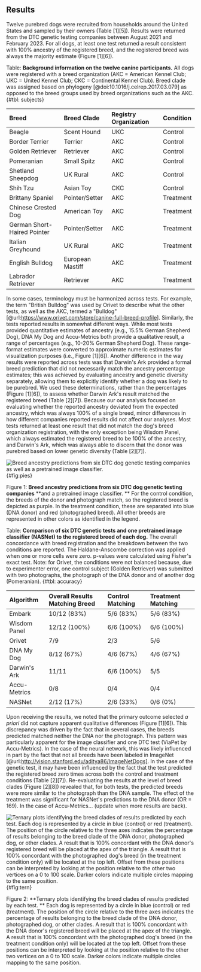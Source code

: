## Results

Twelve purebred dogs were recruited from households around the United States and sampled by their owners (Table [1][5]).
Results were returned from the DTC genetic testing companies between August 2021 and February 2023.
For all dogs, at least one test returned a result consistent with 100% ancestry of the registered breed, and the registered breed was always the majority estimate (Figure [1][6]).

Table: **Background information on the twelve canine participants.**
 All dogs were registered with a breed organization (AKC = American Kennel Club; UKC = United Kennel Club; CKC = Continental Kennel Club). 
Breed clade was assigned based on phylogeny [@doi:10.1016/j.celrep.2017.03.079] as opposed to the breed groups used by breed organizations such as the AKC.
{#tbl: subjects}

| Breed                       | Breed Clade      | Registry Organization   | Condition   |
|:----------------------------|:-----------------|:------------------------|:------------|
| Beagle                      | Scent Hound      | UKC                     | Control     |
| Border Terrier              | Terrier          | AKC                     | Control     |
| Golden Retriever            | Retriever        | AKC                     | Control     |
| Pomeranian                  | Small Spitz      | AKC                     | Control     |
| Shetland Sheepdog           | UK Rural         | AKC                     | Control     |
| Shih Tzu                    | Asian Toy        | CKC                     | Control     |
| Brittany Spaniel            | Pointer/Setter   | AKC                     | Treatment   |
| Chinese Crested Dog         | American Toy     | AKC                     | Treatment   |
| German Short-Haired Pointer | Pointer/Setter   | AKC                     | Treatment   |
| Italian Greyhound           | UK Rural         | AKC                     | Treatment   |
| English Bulldog             | European Mastiff | AKC                     | Treatment   |
| Labrador Retriever          | Retriever        | AKC                     | Treatment   |

In some cases, terminology must be harmonized across tests.
For example, the term "British Bulldog" was used by Orivet to describe what the other tests, as well as the AKC, termed a "Bulldog" [@url:https://www.orivet.com/store/canine-full-breed-profile].
Similarly, the tests reported results in somewhat different ways.
While most tests provided quantitative estimates of ancestry (e.g., 15.5% German Shepherd Dog), DNA My Dog and Accu-Metrics both provide a qualitative result, a range of percentages (e.g., 10-20% German Shepherd Dog).
These range-format estimates were converted to approximate numeric estimates for visualization purposes (i.e., Figure [1][6]).
Another difference in the way results were reported across tests was that Darwin's Ark provided a formal breed prediction that did not necessarily match the ancestry percentage estimates; this was achieved by evaluating ancestry and genetic diversity separately, allowing them to explicitly identify whether a dog was likely to be purebred.
We used these determinations, rather than the percentages (Figure [1][6]), to assess whether Darwin Ark's result matched the registered breed (Table [2][7]).
Because our our analysis focused on evaluating whether the reported ancestry deviated from the expected ancestry, which was always 100% of a single breed, minor differences in how different companies reported results did not affect our analyses.
Most tests returned at least one result that did not match the dog's breed organization registration, with the only exception being Wisdom Panel, which always estimated the registered breed to be 100% of the ancestry, and Darwin's Ark, which was always able to discern that the donor was purebred based on lower genetic diversity (Table [2][7]).

![Breed ancestry predictions from six DTC dog genetic testing companies as well as a pretrained image classifier.
](image.png){#fig:pies}

Figure 1: **Breed ancestry predictions from six DTC dog genetic testing companies** **and a pretrained image classifier.
** For the control condition, the breeds of the donor and photograph match, so the registered breed is depicted as purple.
In the treatment condition, these are separated into blue (DNA donor) and red (photographed breed).
All other breeds are represented in other colors as identified in the legend.

Table: **Comparison of six DTC genetic tests and one pretrained image classifier (NASNet) to the registered breed of each dog.**
 The overall concordance with breed registration and the breakdown between the two conditions are reported. 
The Haldane-Anscombe correction was applied when one or more cells were zero. 
p-values were calculated using Fisher's exact test. 
Note: for Orivet, the conditions were not balanced because, due to experimenter error, one control subject (Golden Retriever) was submitted with two photographs, the photograph of the DNA donor and of another dog (Pomeranian).
{#tbl: accuracy}

| Algorithm    | Overall Results Matching Breed   | Control Matching   | Treatment Matching   |
|:-------------|:---------------------------------|:-------------------|:---------------------|
| Embark       | 10/12 (83%)                      | 5/6 (83%)          | 5/6 (83%)            |
| Wisdom Panel | 12/12 (100%)                     | 6/6 (100%)         | 6/6 (100%)           |
| Orivet       | 7/9                              | 2/3                | 5/6                  |
| DNA My Dog   | 8/12 (67%)                       | 4/6 (67%)          | 4/6 (67%)            |
| Darwin's Ark | 11/11                            | 6/6 (100%)         | 5/5                  |
| Accu-Metrics | 0/8                              | 0/4                | 0/4                  |
| NASNet       | 2/12 (17%)                       | 2/6 (33%)          | 0/6 (0%)             |

Upon receiving the results, we noted that the primary outcome selected *a priori* did not capture apparent qualitative differences (Figure [1][6]).
This discrepancy was driven by the fact that in several cases, the breeds predicted matched neither the DNA nor the photograph.
This pattern was particularly apparent for the image classifier and one DTC test (ViaPet by Accu-Metrics).
In the case of the neural network, this was likely influenced in part by the fact that not all breeds have been labeled in ImageNet [@url:http://vision.stanford.edu/aditya86/ImageNetDogs].
In the case of the genetic test, it may have been influenced by the fact that the test predicted the registered breed zero times across both the control and treatment conditions (Table [2][7]).
Re-evaluating the results at the level of breed clades (Figure [2][8]) revealed that, for both tests, the predicted breeds were more similar to the photograph than the DNA sample.
The effect of the treatment was significant for NASNet's predictions to the DNA donor (OR = 169).
In the case of Accu-Metrics... (update when more results are back).

![Ternary plots identifying the breed clades of results predicted by each test. 
Each dog is represented by a circle in blue (control) or red (treatment). 
The position of the circle relative to the three axes indicates the percentage of results belonging to the breed clade of the DNA donor, photographed dog, or other clades. 
A result that is 100% concordant with the DNA donor's registered breed will be placed at the apex of the triangle. 
A result that is 100% concordant with the photographed dog's breed (in the treatment condition only) will be located at the top left. 
Offset from these positions can be interpreted by looking at the position relative to the other two vertices on a 0 to 100 scale. 
Darker colors indicate multiple circles mapping to the same position.
](image.png){#fig:tern}

Figure 2: **Ternary plots identifying the breed clades of results predicted by each test.
** Each dog is represented by a circle in blue (control) or red (treatment).
The position of the circle relative to the three axes indicates the percentage of results belonging to the breed clade of the DNA donor, photographed dog, or other clades.
A result that is 100% concordant with the DNA donor's registered breed will be placed at the apex of the triangle.
A result that is 100% concordant with the photographed dog's breed (in the treatment condition only) will be located at the top left.
Offset from these positions can be interpreted by looking at the position relative to the other two vertices on a 0 to 100 scale.
Darker colors indicate multiple circles mapping to the same position.

